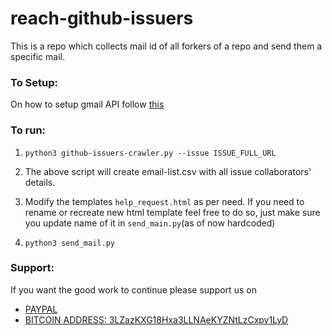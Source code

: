 # reach-github-issuers

This is a repo which collects mail id of all forkers of a repo and send them a specific mail.

### To Setup:

On how to setup gmail API follow [this](https://github.com/shankarj67/python-gmail-api/blob/563c7bf722c69be4fed2204e2829d0ab843d8729/README.md#install)

### To run:

1. `python3 github-issuers-crawler.py --issue ISSUE_FULL_URL`

2. The above script will create email-list.csv with all issue collaborators' details.

3. Modify the templates `help_request.html` as per need. If you need to rename or recreate new html template feel free to do so, just make sure you update name of it in `send_main.py`(as of now hardcoded)

4. `python3 send_mail.py`

### Support:

If you want the good work to continue please support us on

* [PAYPAL](https://www.paypal.me/ishandutta2007)
* [BITCOIN ADDRESS: 3LZazKXG18Hxa3LLNAeKYZNtLzCxpv1LyD](https://www.coinbase.com/join/5a8e4a045b02c403bc3a9c0c)
